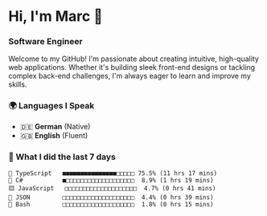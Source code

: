 # Hi, I'm Marc 👋 
### Software Engineer

Welcome to my GitHub! I'm passionate about creating intuitive, high-quality web applications. Whether it's building sleek front-end designs or tackling complex back-end challenges, I'm always eager to learn and improve my skills.  

### 🌍 Languages I Speak  
- 🇩🇪 **German** (Native)  
- 🇬🇧 **English** (Fluent)

### 🤯 What I did the last 7 days

```
🔷 TypeScript   ■■■■■■■■■■■■■■■□□□□□ 75.5% (11 hrs 17 mins)
🔷 C#           ■□□□□□□□□□□□□□□□□□□□  8.9% (1 hrs 19 mins)
🟨 JavaScript   □□□□□□□□□□□□□□□□□□□□  4.7% (0 hrs 41 mins)
📄 JSON         □□□□□□□□□□□□□□□□□□□□  4.4% (0 hrs 39 mins)
📄 Bash         □□□□□□□□□□□□□□□□□□□□  1.8% (0 hrs 15 mins)
```
